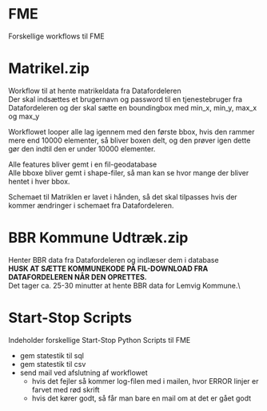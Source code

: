 # FME

Forskellige workflows til FME

# Matrikel.zip

Workflow til at hente matrikeldata fra Datafordeleren\
Der skal indsættes et brugernavn og password til en tjenestebruger fra Datafordeleren og der skal sætte en boundingbox med min_x, min_y, max_x og max_y

Workflowet looper alle lag igennem med den første bbox, hvis den rammer mere end 10000 elementer, så bliver boxen delt, og den prøver igen dette gør den indtil den er under 10000 elementer.

Alle features bliver gemt i en fil-geodatabase\
Alle bboxe bliver gemt i shape-filer, så man kan se hvor mange der bliver hentet i hver bbox.

Schemaet til Matriklen er lavet i hånden, så det skal tilpasses hvis der kommer ændringer i schemaet fra Datafordeleren.

# BBR Kommune Udtræk.zip

Henter BBR data fra Datafordeleren og indlæser dem i database\
**HUSK AT SÆTTE KOMMUNEKODE PÅ FIL-DOWNLOAD FRA DATAFORDELEREN NÅR DEN OPRETTES.**\
Det tager ca. 25-30 minutter at hente BBR data for Lemvig Kommune.\

# Start-Stop Scripts
Indeholder forskellige Start-Stop Python Scripts til FME
- gem statestik til sql
- gem statestik til csv
- send mail ved afslutning af workflowet
  - hvis det fejler så kommer log-filen med i mailen, hvor ERROR linjer er farvet med rød skrift
  - hvis det kører godt, så får man bare en mail om at det er gået godt
